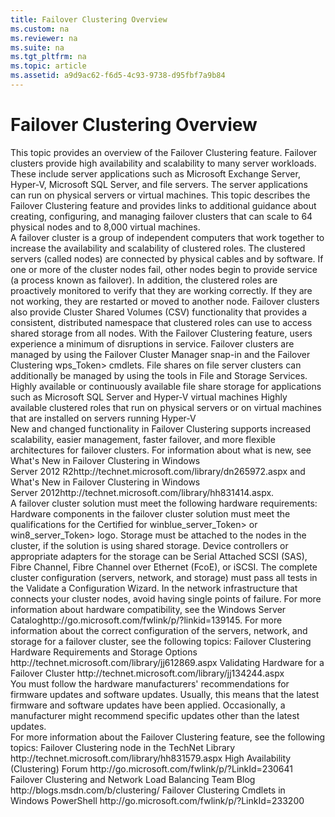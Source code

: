 ```yaml
---
title: Failover Clustering Overview
ms.custom: na
ms.reviewer: na
ms.suite: na
ms.tgt_pltfrm: na
ms.topic: article
ms.assetid: a9d9ac62-f6d5-4c93-9738-d95fbf7a9b84
---
```

# Failover Clustering Overview
<?xml version="1.0" encoding="utf-8"?>
<developerConceptualDocument xmlns="http://ddue.schemas.microsoft.com/authoring/2003/5" xmlns:xlink="http://www.w3.org/1999/xlink" xmlns:xsi="http://www.w3.org/2001/XMLSchema-instance" xsi:schemaLocation="http://ddue.schemas.microsoft.com/authoring/2003/5 http://dduestorage.blob.core.windows.net/ddueschema/developer.xsd">
  <introduction address="BKMK_INTRO">
    <para>This topic provides an overview of the Failover Clustering feature. Failover clusters provide high availability and scalability to many server workloads. These include server applications such as Microsoft Exchange Server, Hyper-V, Microsoft SQL Server, and file servers. The server applications can run on physical servers or virtual machines. This topic describes the Failover Clustering feature and provides links to additional guidance about creating, configuring, and managing failover clusters that can scale to 64 physical nodes and to 8,000 virtual machines.</para>
  </introduction>
  <section address="BKMK_OVER">
    <title>Feature description</title>
    <content>
      <para>A failover cluster is a group of independent computers that work together to increase the availability and scalability of clustered roles. The clustered servers (called nodes) are connected by physical cables and by software. If one or more of the cluster nodes fail, other nodes begin to provide service (a process known as failover). In addition, the clustered roles are proactively monitored to verify that they are working correctly. If they are not working, they are restarted or moved to another node. Failover clusters also provide Cluster Shared Volumes (CSV) functionality that provides a consistent, distributed namespace that clustered roles can use to access shared storage from all nodes. With the Failover Clustering feature, users experience a minimum of disruptions in service.</para>
      <para>Failover clusters are managed by using the Failover Cluster Manager snap-in and the Failover Clustering <token>wps_Token> cmdlets. File shares on file server clusters can additionally be managed by using the tools in File and Storage Services. </para>
    </content>
  </section>
  <section address="BKMK_APP" expanded="true">
    <title>Practical applications</title>
    <content>
      <list class="bullet">
        <listItem>
          <para>Highly available or continuously available file share storage for applications such as Microsoft SQL Server and Hyper-V virtual machines</para>
        </listItem>
        <listItem>
          <para>Highly available clustered roles that run on physical servers or on virtual machines that are installed on servers running Hyper-V </para>
        </listItem>
      </list>
    </content>
  </section>
  <section address="BKMK_NEW" expanded="true">
    <title>New and changed functionality</title>
    <content>
      <para>New and changed functionality in Failover Clustering supports increased scalability, easier management, faster failover, and more flexible architectures for failover clusters.</para>
      <para>For information about what is new, see <externalLink><linkText>What's New in Failover Clustering in Windows Server 2012 R2</linkText><linkUri>http://technet.microsoft.com/library/dn265972.aspx</linkUri></externalLink> and <externalLink><linkText>What's New in Failover Clustering in Windows Server 2012</linkText><linkUri>http://technet.microsoft.com/library/hh831414.aspx</linkUri></externalLink>.</para>
    </content>
  </section>
  <section address="BKMK_HARD" expanded="true">
    <title>Hardware requirements </title>
    <content>
      <para>A failover cluster solution must meet the following hardware requirements:</para>
      <list class="bullet">
        <listItem>
          <para>Hardware components in the failover cluster solution must meet the qualifications for the Certified for <token>winblue_server_Token> or <token>win8_server_Token> logo.</para>
        </listItem>
        <listItem>
          <para>Storage must be attached to the nodes in the cluster, if the solution is using shared storage.</para>
        </listItem>
        <listItem>
          <para>Device controllers or appropriate adapters for the storage can be Serial Attached SCSI (SAS), Fibre Channel, Fibre Channel over Ethernet (FcoE), or iSCSI.</para>
        </listItem>
        <listItem>
          <para>The complete cluster configuration (servers, network, and storage) must pass all tests in the Validate a Configuration Wizard.</para>
        </listItem>
      </list>
      <alert class="note">
        <para>In the network infrastructure that connects your cluster nodes, avoid having single points of failure.</para>
      </alert>
      <para>For more information about hardware compatibility, see the <externalLink><linkText>Windows Server Catalog</linkText><linkUri>http://go.microsoft.com/fwlink/p/?linkid=139145</linkUri></externalLink>.</para>
      <para>For more information about the correct configuration of the servers, network, and storage for a failover cluster, see the following topics:</para>
      <list class="bullet">
        <listItem>
          <para>
            <externalLink>
              <linkText>Failover Clustering Hardware Requirements and Storage Options</linkText>
              <linkUri>http://technet.microsoft.com/library/jj612869.aspx</linkUri>
            </externalLink>
          </para>
        </listItem>
        <listItem>
          <para>
            <externalLink>
              <linkText>Validating Hardware for a Failover Cluster</linkText>
              <linkUri>http://technet.microsoft.com/library/jj134244.aspx</linkUri>
            </externalLink>
          </para>
        </listItem>
      </list>
    </content>
  </section>
  <section address="BKMK_SOFT" expanded="true">
    <title>Software requirements </title>
    <content>
      <para>You must follow the hardware manufacturers' recommendations for firmware updates and software updates. Usually, this means that the latest firmware and software updates have been applied. Occasionally, a manufacturer might recommend specific updates other than the latest updates.</para>
    </content>
  </section>
  <section address="BKMK_LINKS" expanded="true">
    <title>See also</title>
    <content>
      <para>For more information about the Failover Clustering feature, see the following topics:</para>
      <list class="bullet">
        <listItem>
          <para>
            <externalLink>
              <linkText>Failover Clustering node in the TechNet Library</linkText>
              <linkUri>http://technet.microsoft.com/library/hh831579.aspx</linkUri>
            </externalLink>
          </para>
        </listItem>
        <listItem>
          <para>
            <externalLink>
              <linkText>High Availability (Clustering) Forum</linkText>
              <linkUri>http://go.microsoft.com/fwlink/p/?LinkId=230641</linkUri>
            </externalLink>
          </para>
        </listItem>
        <listItem>
          <para>
            <externalLink>
              <linkText>Failover Clustering and Network Load Balancing Team Blog</linkText>
              <linkUri>http://blogs.msdn.com/b/clustering/</linkUri>
            </externalLink>
          </para>
        </listItem>
        <listItem>
          <para>
            <externalLink>
              <linkText>Failover Clustering Cmdlets in Windows PowerShell</linkText>
              <linkUri>http://go.microsoft.com/fwlink/p/?LinkId=233200</linkUri>
            </externalLink>
          </para>
        </listItem>
      </list>
    </content>
  </section>
  <relatedTopics />
</developerConceptualDocument>

